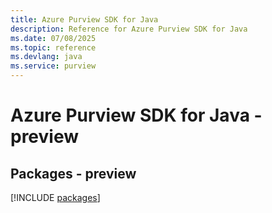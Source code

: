 ```yaml
---
title: Azure Purview SDK for Java
description: Reference for Azure Purview SDK for Java
ms.date: 07/08/2025
ms.topic: reference
ms.devlang: java
ms.service: purview
---
```

# Azure Purview SDK for Java - preview
## Packages - preview
[!INCLUDE [packages](purview-index.md)]